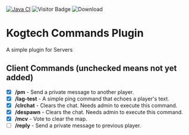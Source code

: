[![Java CI](https://github.com/quantum-brokengrammar/kogtech_commands_plugin/actions/workflows/gradle.yml/badge.svg)](https://github.com/quantum-brokengrammar/kogtech_commands_plugin/actions/workflows/gradle.yml) ![Visitor Badge](https://visitor-badge.laobi.icu/badge?page_id=quantum-brokengrammar.kogtech_commands_plugin) ![Download](https://shields.io/github/downloads/quantum-brokengrammar/kogtech_commands_plugin/total)

# Kogtech Commands Plugin
A simple plugin for Servers
## Client Commands (unchecked means not yet added)
- [X] **/pm** - Send a private message to another player.
- [X] **/lag-test** - A simple ping command that echoes a player's text. 
- [X] **/clrchat** - Clears the chat. Needs admin to execute this command.
- [X] **/despawn** - Clears the chat. Needs admin to execute this command.
- [X] **/mcv** - Vote to clear the map.
- [ ] **/reply** - Send a private message to previous player.
